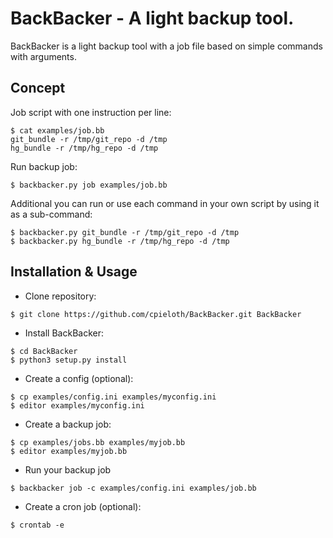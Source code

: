 BackBacker - A light backup tool.
=================================

BackBacker is a light backup tool with a job file based on simple commands with arguments.


Concept
-------

Job script with one instruction per line:
```
$ cat examples/job.bb
git_bundle -r /tmp/git_repo -d /tmp
hg_bundle -r /tmp/hg_repo -d /tmp
```

Run backup job:
```
$ backbacker.py job examples/job.bb
```

Additional you can run or use each command in your own script by using it as a sub-command:
```
$ backbacker.py git_bundle -r /tmp/git_repo -d /tmp
$ backbacker.py hg_bundle -r /tmp/hg_repo -d /tmp
```


Installation & Usage
--------------------

* Clone repository:
```
$ git clone https://github.com/cpieloth/BackBacker.git BackBacker
```
* Install BackBacker:
```
$ cd BackBacker
$ python3 setup.py install
```
* Create a config (optional):
```
$ cp examples/config.ini examples/myconfig.ini
$ editor examples/myconfig.ini
```
* Create a backup job:
```
$ cp examples/jobs.bb examples/myjob.bb
$ editor examples/myjob.bb
```
* Run your backup job
```
$ backbacker job -c examples/config.ini examples/job.bb
```
* Create a cron job (optional):
```
$ crontab -e
```
